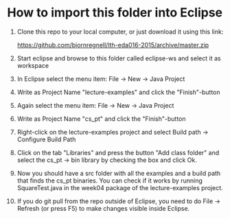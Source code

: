 # How to import this folder into Eclipse

1. Clone this repo to your local computer, or just download it using this link: 
  
    https://github.com/bjornregnell/lth-eda016-2015/archive/master.zip

1. Start eclipse and browse to this folder called eclipse-ws and select it as workspace

1. In Eclipse select the menu item: File -> New -> Java Project

1. Write as Project Name "lecture-examples" and click the "Finish"-button

1. Again select the menu item: File -> New -> Java Project

1. Write as Project Name "cs_pt" and click the "Finish"-button

1. Right-click on the lecture-examples project and select Build path -> Configure Build Path

1. Click on the tab "Libraries" and press the button "Add class folder" and select the cs_pt -> bin library by checking the box and click Ok.  

1. Now you should have a src folder with all the examples and a build path that finds the cs_pt binaries. You can check if it works by running SquareTest.java in the week04 package of the lecture-examples project. 

1. If you do git pull from the repo outside of Eclipse, you need to do File -> Refresh (or press F5) to make changes visible inside Eclipse.


